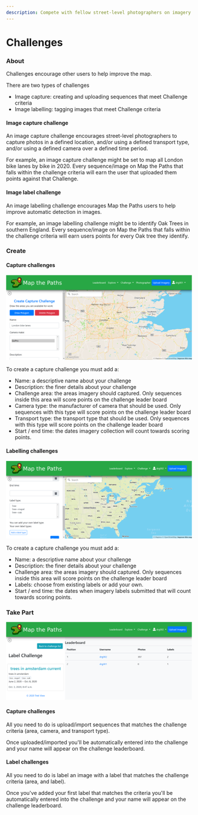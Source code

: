 ```yaml
---
description: Compete with fellow street-level photographers on imagery capture projects...
---
```


# Challenges

### About

Challenges encourage other users to help improve the map.

There are two types of challenges

* Image capture: creating and uploading sequences that meet Challenge criteria
* Image labelling: tagging images that meet Challenge criteria

#### Image capture challenge

An image capture challenge encourages street-level photographers to capture photos in a defined location, and/or using a defined transport type,  and/or using a defined camera over a defined time period.

For example, an image capture challenge might be set to map all London bike lanes by bike in 2020. Every sequence/image on Map the Paths that falls within the challenge criteria will earn the user that uploaded them points against that Challenge.

#### Image label challenge

An image labelling challenge encourages Map the Paths users to help improve automatic detection in images.

For example, an image labelling challenge might be to identify Oak Trees in southern England. Every sequence/image on Map the Paths that falls within the challenge criteria will earn users points for every Oak tree they identify.

### Create

#### Capture challenges

![](../../.gitbook/assets/fbb89f48-8130-4ffc-9b80-6771537c67f3.png)

To create a capture challenge you must add a:

* Name: a descriptive name about your challenge
* Description: the finer details about your challenge
* Challenge area: the areas imagery should captured. Only sequences inside this area will score points on the challenge leader board
* Camera type: the manufacturer of camera that should be used. Only sequences with this type will score points on the challenge leader board
* Transport type: the transport type that should be used. Only sequences with this type will score points on the challenge leader board
* Start / end time: the dates imagery collection will count towards scoring points.

#### Labelling challenges

![](../../.gitbook/assets/c87aec11-1bdb-499c-a73f-0d1312448d5b.png)

To create a capture challenge you must add a:

* Name: a descriptive name about your challenge
* Description: the finer details about your challenge
* Challenge area: the areas imagery should captured. Only sequences inside this area will score points on the challenge leader board
* Labels: choose from existing labels or add your own.
* Start / end time: the dates when imagery labels submitted that will count towards scoring points.

### Take Part

![](../../.gitbook/assets/a770bef9-8e5c-4a8f-b3aa-6718f40702a5.png)

#### Capture challenges

All you need to do is upload/import sequences that matches the challenge criteria \(area, camera, and transport type\).

Once uploaded/imported you'll be automatically entered into the challenge and your name will appear on the challenge leaderboard.

#### Label challenges

All you need to do is label an image with a label that matches the challenge criteria \(area, and label\).

Once you've added your first label that matches the criteria you'll be automatically entered into the challenge and your name will appear on the challenge leaderboard.

